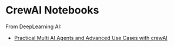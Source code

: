 # CrewAI Notebooks
From DeepLearning AI:
- [Practical Multi AI Agents and Advanced Use Cases with crewAI](https://learn.deeplearning.ai/courses/practical-multi-ai-agents-and-advanced-use-cases-with-crewai/lesson/agfnp/introduction)
